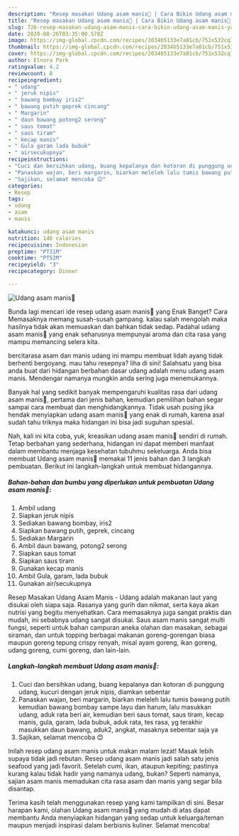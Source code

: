 ```yaml
---
description: "Resep masakan Udang asam manis🦐 | Cara Bikin Udang asam manis🦐 Yang Enak Banget"
title: "Resep masakan Udang asam manis🦐 | Cara Bikin Udang asam manis🦐 Yang Enak Banget"
slug: 726-resep-masakan-udang-asam-manis-cara-bikin-udang-asam-manis-yang-enak-banget
date: 2020-08-26T03:35:00.578Z
image: https://img-global.cpcdn.com/recipes/2034b5133e7a81cb/751x532cq70/udang-asam-manis🦐-foto-resep-utama.jpg
thumbnail: https://img-global.cpcdn.com/recipes/2034b5133e7a81cb/751x532cq70/udang-asam-manis🦐-foto-resep-utama.jpg
cover: https://img-global.cpcdn.com/recipes/2034b5133e7a81cb/751x532cq70/udang-asam-manis🦐-foto-resep-utama.jpg
author: Elnora Park
ratingvalue: 4.2
reviewcount: 8
recipeingredient:
- " udang"
- " jeruk nipis"
- " bawang bombay iris2"
- " bawang putih geprek cincang"
- " Margarin"
- " daun bawang potong2 serong"
- " saus tomat"
- " saus tiram"
- " kecap manis"
- " Gula garam lada bubuk"
- " airsecukupnya"
recipeinstructions:
- "Cuci dan bersihkan udang, buang kepalanya dan kotoran di punggung udang, kucuri dengan jeruk nipis, diamkan sebentar"
- "Panaskan wajan, beri margarin, biarkan meleleh lalu tumis bawang putih kemudian bawang bombay sampe layu dan harum, lalu masukkan udang, aduk rata beri air, kemudian beri saus tomat, saus tiram, kecap manis, gula, garam, lada bubuk, aduk rata, tes rasa, yg terakhir masukkan daun bawang, aduk2, angkat, masaknya sebentar saja ya"
- "Sajikan, selamat mencoba 😊"
categories:
- Resep
tags:
- udang
- asam
- manis

katakunci: udang asam manis 
nutrition: 146 calories
recipecuisine: Indonesian
preptime: "PT31M"
cooktime: "PT52M"
recipeyield: "3"
recipecategory: Dinner

---
```



![Udang asam manis🦐](https://img-global.cpcdn.com/recipes/2034b5133e7a81cb/751x532cq70/udang-asam-manis🦐-foto-resep-utama.jpg)

Bunda lagi mencari ide resep udang asam manis🦐 yang Enak Banget? Cara Memasaknya memang susah-susah gampang. kalau salah mengolah maka hasilnya tidak akan memuaskan dan bahkan tidak sedap. Padahal udang asam manis🦐 yang enak seharusnya mempunyai aroma dan cita rasa yang mampu memancing selera kita.

bercitarasa asam dan manis udang ini mampu membuat lidah ayang tidak berhenti bergoyang. mau tahu resepnya? liha di sini! Salahsatu yang bisa anda buat dari hidangan berbahan dasar udang adalah menu udang asam manis. Mendengar namanya mungkin anda sering juga menemukannya.

Banyak hal yang sedikit banyak mempengaruhi kualitas rasa dari udang asam manis🦐, pertama dari jenis bahan, kemudian pemilihan bahan segar sampai cara membuat dan menghidangkannya. Tidak usah pusing jika hendak menyiapkan udang asam manis🦐 yang enak di rumah, karena asal sudah tahu triknya maka hidangan ini bisa jadi suguhan spesial.


Nah, kali ini kita coba, yuk, kreasikan udang asam manis🦐 sendiri di rumah. Tetap berbahan yang sederhana, hidangan ini dapat memberi manfaat dalam membantu menjaga kesehatan tubuhmu sekeluarga. Anda bisa membuat Udang asam manis🦐 memakai 11 jenis bahan dan 3 langkah pembuatan. Berikut ini langkah-langkah untuk membuat hidangannya.

<!--inarticleads1-->

##### Bahan-bahan dan bumbu yang diperlukan untuk pembuatan Udang asam manis🦐:

1. Ambil  udang
1. Siapkan  jeruk nipis
1. Sediakan  bawang bombay, iris2
1. Siapkan  bawang putih, geprek, cincang
1. Sediakan  Margarin
1. Ambil  daun bawang, potong2 serong
1. Siapkan  saus tomat
1. Siapkan  saus tiram
1. Gunakan  kecap manis
1. Ambil  Gula, garam, lada bubuk
1. Gunakan  air/secukupnya


Resep Masakan Udang Asam Manis - Udang adalah makanan laut yang disukai oleh siapa saja. Rasanya yang gurih dan nikmat, serta kaya akan nutrisi yang begitu menyehatkan. Cara memasaknya juga sangat praktis dan mudah, ini sebabnya udang sangat disukai. Saus asam manis sangat multi fungsi, seperti untuk bahan campuran aneka olahan dan masakan, sebagai siraman, dan untuk topping berbagai makanan goreng-gorengan biasa maupun goreng tepung crispy renyah, misal ayam goreng, ikan goreng, udang goreng, cumi goreng, dan lain-lain. 

<!--inarticleads2-->

##### Langkah-langkah membuat Udang asam manis🦐:

1. Cuci dan bersihkan udang, buang kepalanya dan kotoran di punggung udang, kucuri dengan jeruk nipis, diamkan sebentar
1. Panaskan wajan, beri margarin, biarkan meleleh lalu tumis bawang putih kemudian bawang bombay sampe layu dan harum, lalu masukkan udang, aduk rata beri air, kemudian beri saus tomat, saus tiram, kecap manis, gula, garam, lada bubuk, aduk rata, tes rasa, yg terakhir masukkan daun bawang, aduk2, angkat, masaknya sebentar saja ya
1. Sajikan, selamat mencoba 😊


Inilah resep udang asam manis untuk makan malam lezat! Masak lebih supaya tidak jadi rebutan. Resep udang asam manis jadi salah satu jenis seafood yang jadi favorit. Setelah cumi, ikan, ataupun kepiting; pastinya kurang kalau tidak hadir yang namanya udang, bukan? Seperti namanya, sajian asam manis memadukan cita rasa asam dan manis yang segar bila disantap. 

Terima kasih telah menggunakan resep yang kami tampilkan di sini. Besar harapan kami, olahan Udang asam manis🦐 yang mudah di atas dapat membantu Anda menyiapkan hidangan yang sedap untuk keluarga/teman maupun menjadi inspirasi dalam berbisnis kuliner. Selamat mencoba!

